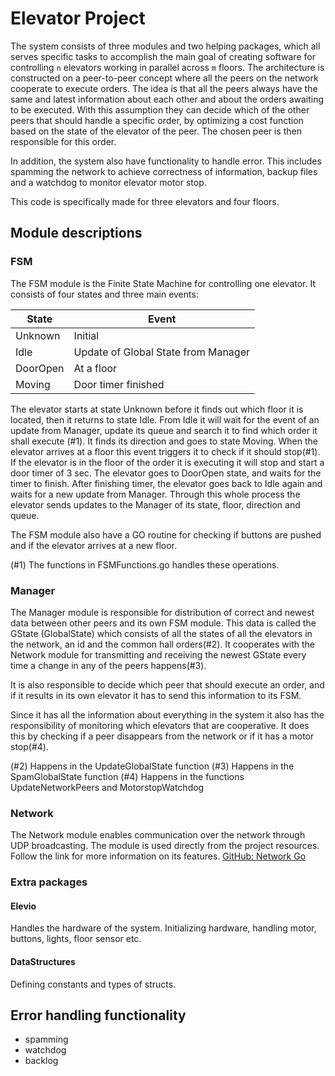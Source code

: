 Elevator Project
================

The system consists of three modules and two helping packages, which all serves specific tasks to accomplish the main goal of creating software for controlling `n` elevators working in parallel across `m` floors. The architecture is constructed on a peer-to-peer concept where all the peers on the network cooperate to execute orders. The idea is that all the peers always have the same and latest information about each other and about the orders awaiting to be executed. With this assumption they can decide which of the other peers that should handle a specific order, by optimizing a cost function based on the state of the elevator of the peer. The chosen peer is then responsible for this order.

In addition, the system also have functionality to handle error. This includes spamming the network to achieve correctness of information, backup files and a watchdog to monitor elevator motor stop.

This code is specifically made for three elevators and four floors.


Module descriptions
---------------------
###  FSM

The FSM module is the Finite State Machine for controlling one elevator. It consists of four states and three main events:

State| Event
------------ | -------------
Unknown| Initial
Idle| Update of Global State from Manager
DoorOpen| At a floor
Moving| Door timer finished



The elevator starts at state Unknown before it finds out which floor it is located, then it returns to state Idle. From Idle it will wait for the event of an update from Manager, update its queue and search it to find which order it shall execute (#1). It finds its direction and goes to state Moving. When the elevator arrives at a floor this event triggers it to check if it should stop(#1). If the elevator is in the floor of the order it is executing it will stop and start a door timer of 3 sec. The elevator goes to DoorOpen state, and waits for the timer to finish. After finishing timer, the elevator goes back to Idle again and waits for a new update from Manager. Through this whole process the elevator sends updates to the Manager of its state, floor, direction and queue.

The FSM module also have a GO routine for checking if buttons are pushed and if the elevator arrives at a new floor.

(#1) The functions in FSMFunctions.go handles these operations.

###  Manager

The Manager module is responsible for distribution of correct and newest data between other peers and its own FSM module. This data is called the GState (GlobalState) which consists of all the states of all the elevators in the network, an id and the common hall orders(#2). It cooperates with the Network module for transmitting and receiving the newest GState every time a change in any of the peers happens(#3).

It is also responsible to decide which peer that should execute an order, and if it results in its own elevator it has to send this information to its FSM.

Since it has all the information about everything in the system it also has the responsibility of monitoring which elevators that are cooperative. It does this by checking if a peer disappears from the network or if it has a motor stop(#4).


(#2) Happens in the UpdateGlobalState function
(#3) Happens in the SpamGlobalState function
(#4) Happens in the functions UpdateNetworkPeers and MotorstopWatchdog

###  Network
The Network module enables communication over the network through UDP broadcasting. The module is used directly from the project resources. Follow the link for more information on its features.
[GitHub: Network Go](https://github.com/TTK4145/Network-go)


###  Extra packages
#### Elevio
Handles the hardware of the system. Initializing hardware, handling motor, buttons, lights, floor sensor etc.


#### DataStructures
Defining constants and types of structs.

Error handling functionality
---------------------------
- spamming
- watchdog
- backlog
